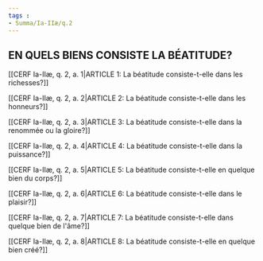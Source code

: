 ```yaml
---
tags : 
- Summa/Ia-IIæ/q.2
---
```


## EN QUELS BIENS CONSISTE LA BÉATITUDE?

[[CERF Ia-IIæ, q. 2, a. 1|ARTICLE 1: La béatitude consiste-t-elle dans les richesses?]]

[[CERF Ia-IIæ, q. 2, a. 2|ARTICLE 2: La béatitude consiste-t-elle dans les honneurs?]]

[[CERF Ia-IIæ, q. 2, a. 3|ARTICLE 3: La béatitude consiste-t-elle dans la renommée ou la gloire?]]

[[CERF Ia-IIæ, q. 2, a. 4|ARTICLE 4: La béatitude consiste-t-elle dans la puissance?]]

[[CERF Ia-IIæ, q. 2, a. 5|ARTICLE 5: La béatitude consiste-t-elle en quelque bien du corps?]]

[[CERF Ia-IIæ, q. 2, a. 6|ARTICLE 6: La béatitude consiste-t-elle dans le plaisir?]]

[[CERF Ia-IIæ, q. 2, a. 7|ARTICLE 7: La béatitude consiste-t-elle dans quelque bien de l'âme?]]

[[CERF Ia-IIæ, q. 2, a. 8|ARTICLE 8: La béatitude consiste-t-elle en quelque bien créé?]]

